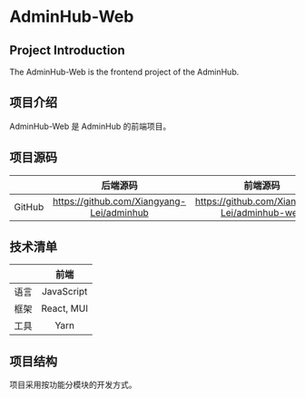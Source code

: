 # AdminHub-Web

## Project Introduction

The AdminHub-Web is the frontend project of the AdminHub.

## 项目介绍

AdminHub-Web 是 AdminHub 的前端项目。

## 项目源码

| | 后端源码 | 前端源码 |
| :-----| :----: | :----: |
| GitHub | https://github.com/Xiangyang-Lei/adminhub | https://github.com/Xiangyang-Lei/adminhub-web |

## 技术清单

| | 前端 |
| :----- | :----: |
| 语言 | JavaScript |
| 框架 | React, MUI |
| 工具 | Yarn |

## 项目结构

项目采用按功能分模块的开发方式。

